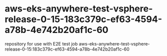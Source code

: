 # aws-eks-anywhere-test-vsphere-release-0-15-183c379c-ef63-4594-a78b-4e742b20af1c-60
repository for use with E2E test job aws-eks-anywhere-test-vsphere-release-0-15:183c379c-ef63-4594-a78b-4e742b20af1c-60
